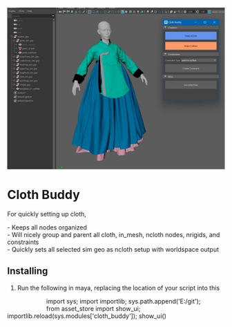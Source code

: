 ![alt text](https://github.com/chaybo/clothbuddy/blob/main/images/clothbuddy_setup.jpg?raw=true)

<h1><strong>Cloth Buddy</strong></h1>

<p>For quickly setting up cloth,</p>

<p>- Keeps all nodes organized<br />
- Will nicely group and parent all cloth, in_mesh, ncloth nodes, nrigids, and constraints<br />
- Quickly sets all selected sim geo as ncloth setup with worldspace output </p>

<h2>Installing</h2>

<ol dir="auto">
	<li>
	<p>Run the following in maya, replacing the location of your script into this</p>
	</li>
</ol>
<p>&nbsp;&nbsp;&nbsp;&nbsp;&nbsp;&nbsp;&nbsp;&nbsp;&nbsp;&nbsp;&nbsp;&nbsp;&nbsp;&nbsp;&nbsp;&nbsp;&nbsp;&nbsp;&nbsp;&nbsp;&nbsp;&nbsp; import sys; import importlib; sys.path.append(&#39;E:/git&#39;);<br />
&nbsp;&nbsp;&nbsp;&nbsp;&nbsp;&nbsp;&nbsp;&nbsp;&nbsp;&nbsp;&nbsp;&nbsp;&nbsp;&nbsp;&nbsp;&nbsp;&nbsp;&nbsp;&nbsp;&nbsp;&nbsp;&nbsp; from asset_store import show_ui; importlib.reload(sys.modules[&#39;cloth_buddy&#39;]); show_ui()</p>


<p>&nbsp;</p>
